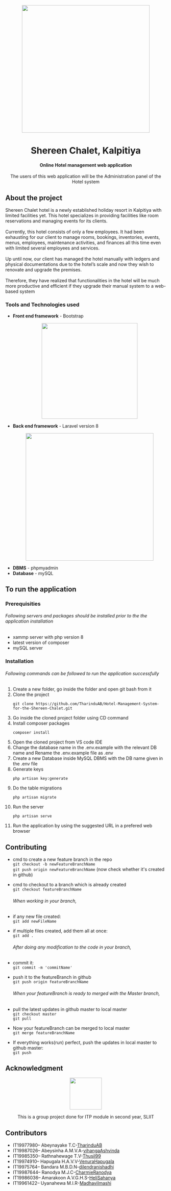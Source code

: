 <p align="center" > <img src="https://media-cdn.tripadvisor.com/media/photo-s/19/e9/b4/78/nuovo-logo.jpg" width="400"></p>
<h1 align="center"> Shereen Chalet, Kalpitiya</h1>

<h4 align="center"> Online Hotel management web application</h4>
<p align="center">The users of this web application will be the Administration panel of the Hotel system</p>

## About the project
<p>Shereen Chalet hotel is a newly established holiday resort in Kalpitiya with limited 
facilities yet. This hotel specializes in providing facilities like room reservations and
managing events for its clients. <br><br>
Currently, this hotel consists of only a few employees. It had been exhausting for our 
client to manage rooms, bookings, inventories, events, menus, employees, maintenance 
activities, and finances all this time even with limited several employees and services. <br><br>
Up until now, our client has managed the hotel manually with ledgers and physical 
documentations due to the hotel’s scale and now they wish to renovate and upgrade the 
premises. <br><br>
Therefore, they have realized that functionalities in the hotel will be much more 
productive and efficient if they upgrade their manual system to a web-based system</p>

### Tools and Technologies used
- **Front end framework** - Bootstrap <p align="center"> <a href="https://getbootstrap.com/docs/5.0/getting-started/introduction/" target="_blank"><img src="https://i.stack.imgur.com/dMXbE.png" width="300"></a></p>
- **Back end framework** - Laravel version 8 <p align="center"><a href="https://laravel.com" target="_blank"><img src="https://raw.githubusercontent.com/laravel/art/master/logo-lockup/5%20SVG/2%20CMYK/1%20Full%20Color/laravel-logolockup-cmyk-red.svg" width="400"></a></p>
- **DBMS** - phpmyadmin
- **Database** - mySQL 

## To run the application

### Prerequisities

 ###### Following servers and packages should be installed prior to the the application installation

- xammp server with php version 8
- latest version of composer
- mySQL server

### Installation
  
######  Following commands can be followed to run the application successfully

1. Create a new folder, go inside the folder and open git bash from it
2. Clone the project
    ```
    git clone https://github.com/TharinduAB/Hotel-Management-System-for-the-Shereen-Chalet.git
    ```
3. Go inside the cloned project folder using CD command
4. Install composer packages
    ```
    composer install
    ```
5. Open the cloned project from VS code IDE
6. Change the database name in the .env.example with the relevant DB name and Rename the .env.example file as .env
7. Create a new Database inside MySQL DBMS with the DB name given in the .env file
8. Generate keys 
    ```
    php artisan key:generate
    ```
9. Do the table migrations 
    ```
    php artisan migrate
    ```
10. Run the server 
    ```
    php artisan serve
    ```
11. Run the application by using the suggested URL in a prefered web browser

## Contributing
* cmd to create a new feature branch in the repo                                   
        ``git checkout -b newFeatureBranchName``                            
        ``git push origin newFeatureBranchName`` (now check whether it's created in github)
* cmd to checkout to a branch which is already created                              
        ``git checkout featureBranchName``                              
        
    ###### When working in your branch,                                                
* if any new file created:                                              
        ``git add newFileName``                         
* if multiple files created, add them all at once:                                      
        ``git add . ``                                                  
        
    ###### After doing any modification to the code in your branch,                                                  
* commit it:                                        
        ``git commit -m 'commitName'``                                  
* push it to the featureBranch in github                                        
        ``git push origin featureBranchName``                                   
        
    ###### When your featureBranch is ready to merged with the Master branch,                              
* pull the latest updates in github master to local master                              
        ``git checkout master``                                     
        ``git pull``                                                                                
* Now your featureBranch can be merged to local master                                                                                                                                     
        ``git merge featureBranchName``                                             
* If everything works(run) perfect, push the updates in local master to github master:                                      
        ``git push``                        
        
## Acknowledgment
<p align="center"> <a href="https://www.sliit.lk/" target="_blank"><img src="https://upload.wikimedia.org/wikipedia/en/a/a6/SLIIT_Logo_Crest.png" width="100"></a></p>
<p align="center"> This is a group project done for ITP module in second year, SLIIT </p>

## Contributors
   * IT19977980– Abeynayake T.C-<a href="https://github.com/TharinduAB">TharinduAB</a>
   * IT19987026– Abeysinha A.M.V.A-<a href="https://github.com/vihangaAshvinda">vihangaAshvinda</a>
   * IT19985350– Rathnahewage T.V-<a href="https://github.com/Thusil99">Thusil99</a>
   * IT19974910– Hapugala H.A.V.V-<a href="https://github.com/VenuraHapugala">VenuraHapugala</a>
   * IT19975764– Bandara M.B.D.N-<a href="https://github.com/dilendranishadhi">dilendranishadhi</a>
   * IT19987644– Ranodya M.J.C-<a href="https://github.com/CharmieRanodya">CharmieRanodya</a>
   * IT19986036– Amarakoon A.V.G.H.S-<a href="https://github.com/HeliSahanya">HeliSahanya</a>
   * IT19961422– Uyanahewa M.I.R-<a href="https://github.com/MadhaviImashi">MadhaviImashi</a>
